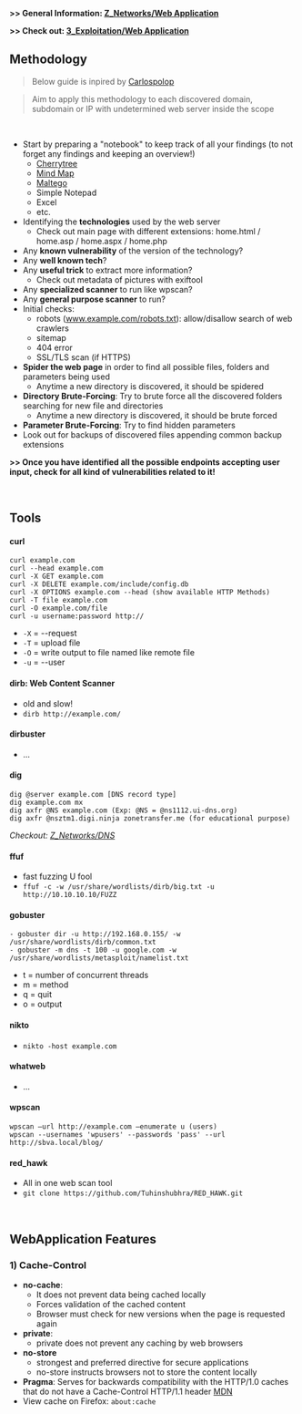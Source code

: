 **>> General Information: [Z_Networks/Web Application](https://github.com/p-arrow/Red-Blue-Guide/blob/main/Z_Networks/Web%20Application.md)**

**>> Check out: [3_Exploitation/Web Application](https://github.com/p-arrow/Red-Blue-Guide/blob/main/3_Exploitation/Web%20Application.md)**

## Methodology 

> Below guide is inpired by [Carlospolop](https://github.com/carlospolop/hacktricks/tree/master/pentesting)

> Aim to apply this methodology to each discovered domain, subdomain or IP with undetermined web server inside the scope

<br />

- Start by preparing a "notebook" to keep track of all your findings (to not forget any findings and keeping an overview!)
   - [Cherrytree](https://github.com/giuspen/cherrytree)
   - [Mind Map](https://www.xmind.net/)
   - [Maltego](https://www.maltego.com/)
   - Simple Notepad
   - Excel
   - etc. 
- Identifying the **technologies** used by the web server
   - Check out main page with different extensions: home.html / home.asp / home.aspx / home.php
- Any **known vulnerability** of the version of the technology?
- Any **well known tech**?
- Any **useful trick** to extract more information?
   - Check out metadata of pictures with exiftool
- Any **specialized scanner** to run like wpscan?
- Any **general purpose scanner** to run? 
- Initial checks:
   - robots (www.example.com/robots.txt): allow/disallow search of web crawlers
   - sitemap
   - 404 error
   - SSL/TLS scan (if HTTPS)
- **Spider the web page** in order to find all possible files, folders and parameters being used
   - Anytime a new directory is discovered, it should be spidered
- **Directory Brute-Forcing**: Try to brute force all the discovered folders searching for new file and directories 
   - Anytime a new directory is discovered, it should be brute forced
- **Parameter Brute-Forcing**: Try to find hidden parameters
- Look out for backups of discovered files appending common backup extensions

**>> Once you have identified all the possible endpoints accepting user input, check for all kind of vulnerabilities related to it!**

<br />

## Tools

#### curl
```
curl example.com
curl --head example.com
curl -X GET example.com 
curl -X DELETE example.com/include/config.db
curl -X OPTIONS example.com --head (show available HTTP Methods)
curl -T file example.com 
curl -O example.com/file 
curl -u username:password http://
```
- `-X` = --request
- `-T` = upload file
- `-O` = write output to file named like remote file
- `-u` = --user

#### dirb: Web Content Scanner
- old and slow!
- `dirb http://example.com/`

#### dirbuster
- ...

#### dig
```
dig @server example.com [DNS record type]
dig example.com mx
dig axfr @NS example.com (Exp: @NS = @ns1112.ui-dns.org)
dig axfr @nsztm1.digi.ninja zonetransfer.me (for educational purpose)
```

*Checkout: [Z_Networks/DNS](https://github.com/p-arrow/Red-Blue-Guide/blob/main/Z_Networks/DNS.md)*

#### ffuf
- fast fuzzing U fool
- `ffuf -c -w /usr/share/wordlists/dirb/big.txt -u http://10.10.10.10/FUZZ`

#### gobuster
```
- gobuster dir -u http://192.168.0.155/ -w /usr/share/wordlists/dirb/common.txt
- gobuster -m dns -t 100 -u google.com -w /usr/share/wordlists/metasploit/namelist.txt
```
- t = number of concurrent threads
- m = method
- q = quit
- o = output


#### nikto
- `nikto -host example.com`

#### whatweb
- ...

#### wpscan
```
wpscan –url http://example.com –enumerate u (users)
wpscan --usernames 'wpusers' --passwords 'pass' --url http://sbva.local/blog/
```

#### red_hawk
- All in one web scan tool
- `git clone https://github.com/Tuhinshubhra/RED_HAWK.git`

<br />

## WebApplication Features

### 1) Cache-Control
- **no-cache**:
   - It does not prevent data being cached locally
   - Forces validation of the cached content
   - Browser must check for new versions when the page is requested again
- **private**:
   - private does not prevent any caching by web browsers
- **no-store**
   - strongest and preferred directive for secure applications
   - no-store instructs browsers not to store the content locally
- **Pragma**: Serves for backwards compatibility with the HTTP/1.0 caches that do not have a Cache-Control HTTP/1.1 header [MDN](https://developer.mozilla.org/en-US/docs/Web/HTTP/Headers/Pragma)
- View cache on Firefox: `about:cache`
